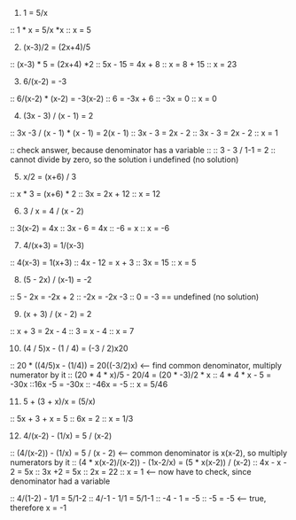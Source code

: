 1. 1 = 5/x

:: 1 * x = 5/x *x
:: x = 5

2. (x-3)/2 = (2x+4)/5

:: (x-3) * 5 = (2x+4) *2
:: 5x - 15 = 4x + 8
:: x = 8 + 15
:: x = 23

3. 6/(x-2) = -3

:: 6/(x-2) * (x-2) = -3(x-2)
:: 6 = -3x + 6
:: -3x = 0
:: x = 0

4. (3x - 3) / (x - 1) = 2

:: 3x -3 / (x - 1) * (x - 1) = 2(x - 1)
:: 3x - 3 = 2x - 2
:: 3x - 3 = 2x - 2
:: x = 1

:: check answer, because denominator has a variable
::
:: 3 - 3 /  1-1 = 2
:: cannot divide by zero, so the solution i undefined (no solution)

5. x/2 = (x+6) / 3

:: x * 3 = (x+6) * 2
:: 3x = 2x + 12
:: x = 12

6. 3 / x = 4 / (x - 2)

:: 3(x-2) = 4x
:: 3x - 6 = 4x
:: -6 = x
:: x = -6

7. 4/(x+3) = 1/(x-3)

:: 4(x-3) = 1(x+3)
:: 4x - 12 = x + 3
:: 3x = 15
:: x = 5

8. (5 - 2x) / (x-1) = -2

:: 5 - 2x = -2x + 2
:: -2x = -2x -3
:: 0 = -3 ==  undefined (no solution)

9. (x + 3) / (x - 2) = 2

:: x + 3 = 2x - 4
:: 3 = x - 4
:: x = 7

10. (4 / 5)x - (1 / 4) = (-3 / 2)x20

:: 20 * ((4/5)x - (1/4)) = 20((-3/2)x)   <-- find common denominator, multiply numerator by it
:: (20 * 4 * x)/5 - 20/4 = (20 * -3)/2 * x
:: 4 * 4 * x - 5 = -30x
::16x -5 = -30x
:: -46x = -5
:: x = 5/46

11. 5 + (3 + x)/x = (5/x)

:: 5x + 3 + x = 5
:: 6x = 2
:: x = 1/3

12. 4/(x-2) - (1/x) = 5 / (x-2)

:: (4/(x-2)) - (1/x) = 5 / (x - 2) <-- common denominator is x(x-2), so multiply numerators by it
:: (4 * x(x-2)/(x-2)) - (1x-2/x) = (5 * x(x-2)) / (x-2)
:: 4x - x - 2 = 5x
:: 3x +2 = 5x
:: 2x = 22
:: x = 1  <-- now have to check, since denominator had a variable

:: 4/(1-2) - 1/1 = 5/1-2 
:: 4/-1 - 1/1 = 5/1-1
:: -4 - 1 = -5
:: -5 = -5 <-- true, therefore x = -1